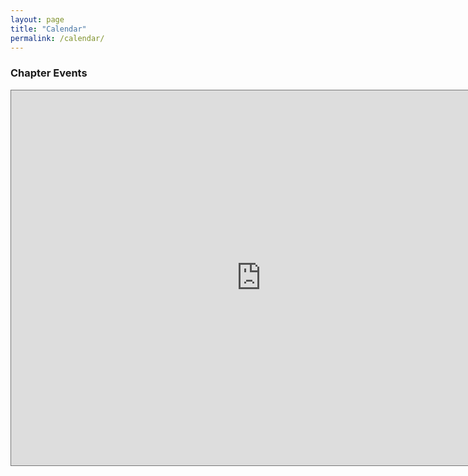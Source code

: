```yaml
---
layout: page
title: "Calendar"
permalink: /calendar/
---
```


<div id="upcoming"></div>
<div class="span9">
	<h3>Chapter Events</h3>
	<iframe src="https://calendar.google.com/calendar/embed?height=600&wkst=1&ctz=America%2FLos_Angeles&showPrint=0&src=ZHNhdmVudHVyYWNvdW50eUBnbWFpbC5jb20&src=bHZ1Yjk1ZWV2NGxpaDUydmZobGFwYTllZzRAZ3JvdXAuY2FsZW5kYXIuZ29vZ2xlLmNvbQ&src=dnJiOGIxdWtuNTI2aWxuaW5lYWUxZXRqOWdAZ3JvdXAuY2FsZW5kYXIuZ29vZ2xlLmNvbQ&src=NmYxc2IycjdmcjZ2czE1bXJlOGdqNjY5N2NAZ3JvdXAuY2FsZW5kYXIuZ29vZ2xlLmNvbQ&src=aW9nbzlpZnRwMm1nMG5sczgxaTc3NXE3NjBAZ3JvdXAuY2FsZW5kYXIuZ29vZ2xlLmNvbQ&src=dDBmZXA3amRubWExOGpsMzhlZTh1c3VmN2tAZ3JvdXAuY2FsZW5kYXIuZ29vZ2xlLmNvbQ&src=b2VuYXNsb3E5cGttbzA1b3A2bGY2dDE4NjhAZ3JvdXAuY2FsZW5kYXIuZ29vZ2xlLmNvbQ&src=OTV2Y3VzOTgzNHYydmYxam50ZnZoOTd1ZG9AZ3JvdXAuY2FsZW5kYXIuZ29vZ2xlLmNvbQ&src=ZnN1dG9xOWI4NGZtazRqMWg5MDVmcTlkNWNAZ3JvdXAuY2FsZW5kYXIuZ29vZ2xlLmNvbQ&src=dTExbGZwcWRlNXJ1YWxuMWk2MmRmYzRwcGtAZ3JvdXAuY2FsZW5kYXIuZ29vZ2xlLmNvbQ&src=dWJ0NmRtMHI0dDMxMWU0aWltazhmdjB0aDBAZ3JvdXAuY2FsZW5kYXIuZ29vZ2xlLmNvbQ&color=%23039BE5&color=%23E67C73&color=%233F51B5&color=%23F4511E&color=%23EF6C00&color=%23E4C441&color=%23E4C441&color=%23E67C73&color=%234285F4&color=%23D81B60&color=%23F4511E" style="border:solid 1px #777" width="800" height="600" frameborder="0" scrolling="no"></iframe>
</div>

